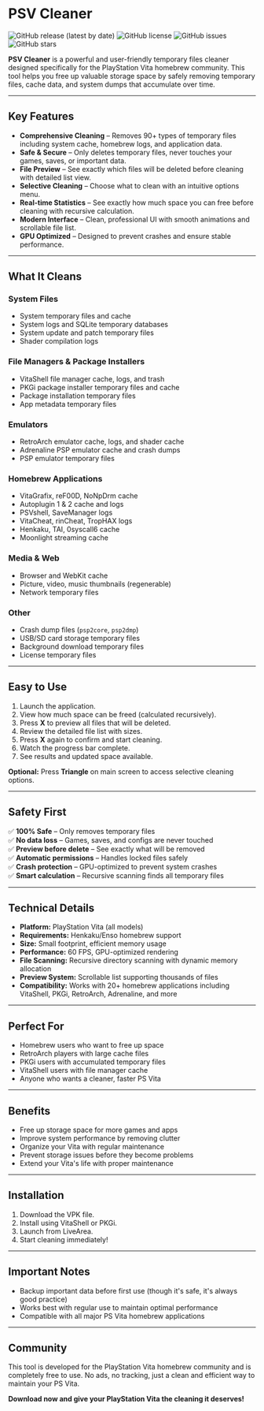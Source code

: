 # PSV Cleaner

![GitHub release (latest by date)](https://img.shields.io/github/v/release/TuoUsername/PSV-Cleaner)
![GitHub license](https://img.shields.io/github/license/TuoUsername/PSV-Cleaner)
![GitHub issues](https://img.shields.io/github/issues/TuoUsername/PSV-Cleaner)
![GitHub stars](https://img.shields.io/github/stars/TuoUsername/PSV-Cleaner?style=social)

**PSV Cleaner** is a powerful and user-friendly temporary files cleaner designed specifically for the PlayStation Vita homebrew community. This tool helps you free up valuable storage space by safely removing temporary files, cache data, and system dumps that accumulate over time.

---

## Key Features

- **Comprehensive Cleaning** – Removes 90+ types of temporary files including system cache, homebrew logs, and application data.  
- **Safe & Secure** – Only deletes temporary files, never touches your games, saves, or important data.  
- **File Preview** – See exactly which files will be deleted before cleaning with detailed list view.  
- **Selective Cleaning** – Choose what to clean with an intuitive options menu.  
- **Real-time Statistics** – See exactly how much space you can free before cleaning with recursive calculation.  
- **Modern Interface** – Clean, professional UI with smooth animations and scrollable file list.  
- **GPU Optimized** – Designed to prevent crashes and ensure stable performance.

---

## What It Cleans

### System Files
- System temporary files and cache  
- System logs and SQLite temporary databases  
- System update and patch temporary files  
- Shader compilation logs  

### File Managers & Package Installers
- VitaShell file manager cache, logs, and trash  
- PKGi package installer temporary files and cache  
- Package installation temporary files  
- App metadata temporary files  

### Emulators
- RetroArch emulator cache, logs, and shader cache  
- Adrenaline PSP emulator cache and crash dumps  
- PSP emulator temporary files  

### Homebrew Applications
- VitaGrafix, reF00D, NoNpDrm cache  
- Autoplugin 1 & 2 cache and logs  
- PSVshell, SaveManager logs  
- VitaCheat, rinCheat, TropHAX logs  
- Henkaku, TAI, 0syscall6 cache  
- Moonlight streaming cache  

### Media & Web
- Browser and WebKit cache  
- Picture, video, music thumbnails (regenerable)  
- Network temporary files  

### Other
- Crash dump files (`psp2core`, `psp2dmp`)  
- USB/SD card storage temporary files  
- Background download temporary files  
- License temporary files  

---

## Easy to Use

1. Launch the application.  
2. View how much space can be freed (calculated recursively).  
3. Press **X** to preview all files that will be deleted.  
4. Review the detailed file list with sizes.  
5. Press **X** again to confirm and start cleaning.  
6. Watch the progress bar complete.  
7. See results and updated space available.

**Optional:** Press **Triangle** on main screen to access selective cleaning options.  

---

## Safety First

✅ **100% Safe** – Only removes temporary files  
✅ **No data loss** – Games, saves, and configs are never touched  
✅ **Preview before delete** – See exactly what will be removed  
✅ **Automatic permissions** – Handles locked files safely  
✅ **Crash protection** – GPU-optimized to prevent system crashes  
✅ **Smart calculation** – Recursive scanning finds all temporary files  

---

## Technical Details

- **Platform:** PlayStation Vita (all models)  
- **Requirements:** Henkaku/Enso homebrew support  
- **Size:** Small footprint, efficient memory usage  
- **Performance:** 60 FPS, GPU-optimized rendering  
- **File Scanning:** Recursive directory scanning with dynamic memory allocation  
- **Preview System:** Scrollable list supporting thousands of files  
- **Compatibility:** Works with 20+ homebrew applications including VitaShell, PKGi, RetroArch, Adrenaline, and more  

---

## Perfect For

- Homebrew users who want to free up space  
- RetroArch players with large cache files  
- PKGi users with accumulated temporary files  
- VitaShell users with file manager cache  
- Anyone who wants a cleaner, faster PS Vita  

---

## Benefits

- Free up storage space for more games and apps  
- Improve system performance by removing clutter  
- Organize your Vita with regular maintenance  
- Prevent storage issues before they become problems  
- Extend your Vita's life with proper maintenance  

---

## Installation

1. Download the VPK file.  
2. Install using VitaShell or PKGi.  
3. Launch from LiveArea.  
4. Start cleaning immediately!  

---

## Important Notes

- Backup important data before first use (though it's safe, it's always good practice)  
- Works best with regular use to maintain optimal performance  
- Compatible with all major PS Vita homebrew applications  

---

## Community

This tool is developed for the PlayStation Vita homebrew community and is completely free to use. No ads, no tracking, just a clean and efficient way to maintain your PS Vita.

**Download now and give your PlayStation Vita the cleaning it deserves!**

